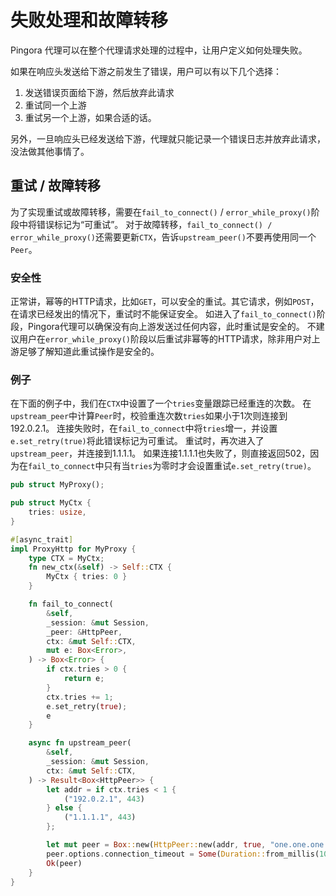 # 失败处理和故障转移

Pingora 代理可以在整个代理请求处理的过程中，让用户定义如何处理失败。

如果在响应头发送给下游之前发生了错误，用户可以有以下几个选择：
1. 发送错误页面给下游，然后放弃此请求
2. 重试同一个上游
3. 重试另一个上游，如果合适的话。

另外，一旦响应头已经发送给下游，代理就只能记录一个错误日志并放弃此请求，没法做其他事情了。


## 重试 / 故障转移
为了实现重试或故障转移，需要在`fail_to_connect()` / `error_while_proxy()`阶段中将错误标记为“可重试”。
对于故障转移，`fail_to_connect() / error_while_proxy()`还需要更新`CTX`，告诉`upstream_peer()`不要再使用同一个`Peer`。

### 安全性
正常讲，幂等的HTTP请求，比如`GET`，可以安全的重试。其它请求，例如`POST`，在请求已经发出的情况下，重试时不能保证安全。
如进入了`fail_to_connect()`阶段，Pingora代理可以确保没有向上游发送过任何内容，此时重试是安全的。
不建议用户在`error_while_proxy()`阶段以后重试非幂等的HTTP请求，除非用户对上游足够了解知道此重试操作是安全的。

### 例子
在下面的例子中，我们在`CTX`中设置了一个`tries`变量跟踪已经重连的次数。
在`upstream_peer`中计算`Peer`时，校验重连次数`tries`如果小于1次则连接到192.0.2.1。
连接失败时，在`fail_to_connect`中将`tries`增一，并设置`e.set_retry(true)`将此错误标记为可重试。
重试时，再次进入了`upstream_peer`，并连接到1.1.1.1。
如果连接1.1.1.1也失败了，则直接返回502，因为在`fail_to_connect`中只有当`tries`为零时才会设置重试`e.set_retry(true)`。

```Rust
pub struct MyProxy();

pub struct MyCtx {
    tries: usize,
}

#[async_trait]
impl ProxyHttp for MyProxy {
    type CTX = MyCtx;
    fn new_ctx(&self) -> Self::CTX {
        MyCtx { tries: 0 }
    }

    fn fail_to_connect(
        &self,
        _session: &mut Session,
        _peer: &HttpPeer,
        ctx: &mut Self::CTX,
        mut e: Box<Error>,
    ) -> Box<Error> {
        if ctx.tries > 0 {
            return e;
        }
        ctx.tries += 1;
        e.set_retry(true);
        e
    }

    async fn upstream_peer(
        &self,
        _session: &mut Session,
        ctx: &mut Self::CTX,
    ) -> Result<Box<HttpPeer>> {
        let addr = if ctx.tries < 1 {
            ("192.0.2.1", 443)
        } else {
            ("1.1.1.1", 443)
        };

        let mut peer = Box::new(HttpPeer::new(addr, true, "one.one.one.one".to_string()));
        peer.options.connection_timeout = Some(Duration::from_millis(100));
        Ok(peer)
    }
}
```
